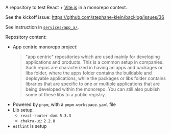 A repository to test React + [Vite.js](https://github.com/vitejs/vite) in a monorepo context.

See the kickoff issue: https://github.com/stephane-klein/backlog/issues/36

See instruction in [`services/app_a/`](services/app_a/).

Repository content:

- App centric monorepo project:
  > "app centric" repositories which are used mainly for developing applications and products. This is a common setup in companies.
  > Such repos are characterized in having an apps and packages or libs folder, where the apps folder contains the buildable and
  > deployable applications, while the packages or libs folder contains libraries that are specific to one or multiple applications
  > that are being developed within the monorepo. You can still also publish some of these libs to a public registry.
- Powered by `pnpm`, with a `pnpm-workspace.yaml` file
- Lib setup:
  - `react-router-dom`: `5.3.3`
  - `chakra-ui`: `2.2.8`
- `estlint` is setup
